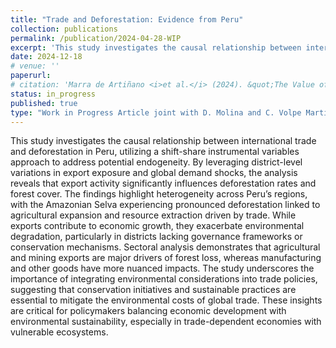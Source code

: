 ```yaml
---
title: "Trade and Deforestation: Evidence from Peru"
collection: publications
permalink: /publication/2024-04-28-WIP
excerpt: 'This study investigates the causal relationship between international trade and deforestation in Peru, utilizing a shift-share instrumental variables approach to address potential endogeneity. By leveraging district-level variations in export exposure and global demand shocks, the analysis reveals that export activity significantly influences deforestation rates and forest cover. The findings highlight heterogeneity across Peru’s regions, with the Amazonian Selva experiencing pronounced deforestation linked to agricultural expansion and resource extraction driven by trade. While exports contribute to economic growth, they exacerbate environmental degradation, particularly in districts lacking governance frameworks or conservation mechanisms. Sectoral analysis demonstrates that agricultural and mining exports are major drivers of forest loss, whereas manufacturing and other goods have more nuanced impacts. The study underscores the importance of integrating environmental considerations into trade policies, suggesting that conservation initiatives and sustainable practices are essential to mitigate the environmental costs of global trade. These insights are critical for policymakers balancing economic development with environmental sustainability, especially in trade-dependent economies with vulnerable ecosystems.'
date: 2024-12-18
# venue: ''
paperurl: 
# citation: 'Marra de Artiñano <i>et al.</i> (2024). &quot;The Value of Organic Certifications.&quot; <i>Inter-American Development Bank</i>.'
status: in_progress
published: true
type: "Work in Progress Article joint with D. Molina and C. Volpe Martincus"
---
```

This study investigates the causal relationship between international trade and deforestation in Peru, utilizing a shift-share instrumental variables approach to address potential endogeneity. By leveraging district-level variations in export exposure and global demand shocks, the analysis reveals that export activity significantly influences deforestation rates and forest cover. The findings highlight heterogeneity across Peru’s regions, with the Amazonian Selva experiencing pronounced deforestation linked to agricultural expansion and resource extraction driven by trade. While exports contribute to economic growth, they exacerbate environmental degradation, particularly in districts lacking governance frameworks or conservation mechanisms. Sectoral analysis demonstrates that agricultural and mining exports are major drivers of forest loss, whereas manufacturing and other goods have more nuanced impacts. The study underscores the importance of integrating environmental considerations into trade policies, suggesting that conservation initiatives and sustainable practices are essential to mitigate the environmental costs of global trade. These insights are critical for policymakers balancing economic development with environmental sustainability, especially in trade-dependent economies with vulnerable ecosystems.